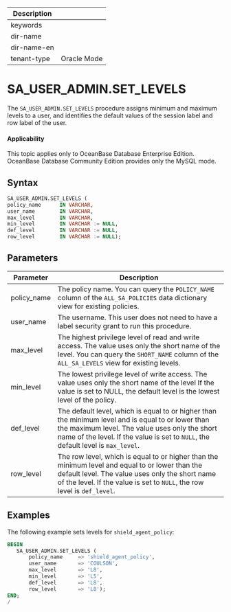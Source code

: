 | Description   |                 |
|---------------|-----------------|
| keywords      |                 |
| dir-name      |                 |
| dir-name-en   |                 |
| tenant-type   | Oracle Mode     |

# SA_USER_ADMIN.SET_LEVELS

The `SA_USER_ADMIN.SET_LEVELS` procedure assigns minimum and maximum levels to a user, and identifies the default values of the session label and row label of the user.

  <main id="notice" >
    <h4>Applicability</h4>
    <p>This topic applies only to OceanBase Database Enterprise Edition. OceanBase Database Community Edition provides only the MySQL mode. </p>
  </main>

## Syntax

```sql
SA_USER_ADMIN.SET_LEVELS (
policy_name      IN VARCHAR,
user_name        IN VARCHAR,
max_level        IN VARCHAR,
min_level        IN VARCHAR := NULL,
def_level        IN VARCHAR := NULL,
row_level        IN VARCHAR := NULL);
```



## Parameters



| **Parameter** | **Description** |
|-------------|------------------------------------------------------------------------------------|
| policy_name | The policy name. You can query the `POLICY_NAME` column of the `ALL_SA_POLICIES` data dictionary view for existing policies.  |
| user_name | The username. This user does not need to have a label security grant to run this procedure.  |
| max_level | The highest privilege level of read and write access. The value uses only the short name of the level. You can query the `SHORT_NAME` column of the `ALL_SA_LEVELS` view for existing levels.  |
| min_level | The lowest privilege level of write access. The value uses only the short name of the level If the value is set to NULL, the default level is the lowest level of the policy.  |
| def_level | The default level, which is equal to or higher than the minimum level and is equal to or lower than the maximum level. The value uses only the short name of the level. If the value is set to `NULL`, the default level is `max_level`.  |
| row_level | The row level, which is equal to or higher than the minimum level and equal to or lower than the default level. The value uses only the short name of the level. If the value is set to `NULL`, the row level is `def_level`.  |



## Examples


The following example sets levels for `shield_agent_policy`:

```sql
BEGIN
   SA_USER_ADMIN.SET_LEVELS (
       policy_name     => 'shield_agent_policy',
       user_name       => 'COULSON',
       max_level       => 'L8',
       min_level       => 'L5',
       def_level       => 'L8',
       row_level       => 'L8');
END;
/
```
